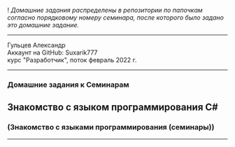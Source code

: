 ! _Домашние задания распределены в репозитории по папочкам согласно порядковому номеру семинара, после которого было задано это домашние задание._

---
Гульцев Александр  
Аккаунт на GitHub: Suxarik777  
курс "Разработчик", поток февраль 2022 г.  

---
### Домашние задания к Семинарам
## Знакомство с языком программирования С#
### (Знакомство с языками программирования (семинары))
---



